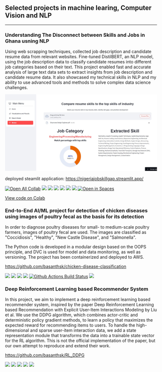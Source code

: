 ## Selected projects in machine learing, Computer Vision and  NLP

---

### Understanding The Disconnect between Skills and Jobs in Ghana usning NLP

Using web scrapping techniques, collected job description and candidate resume data from relevant websites. Fine-tuned DistilBERT, an NLP model, using the job description data to classify candidate resumes into different job categories based on their text. This project enabled fast and accurate analysis of large text data sets to extract insights from job description and candidate resume data. It also showcased my technical skills in NLP and my ability to use advanced tools and methods to solve complex data science challenges.

<img src="images/lagos_jobgap_demo.JPG?raw=true"/>

deployed steamlit application: https://nigeriajobskillgap.streamlit.app/


[![Open All Collab](https://colab.research.google.com/assets/colab-badge.svg)](https://drive.google.com/file/d/1gEfUpITqqETvxJ5Awy2wcHd4qcW7hhTB/view?usp=sharing)
[![](https://img.shields.io/badge/Python-white?logo=Python)](#)
[![](https://img.shields.io/badge/Jupyter-white?logo=Jupyter)](#)
[![](https://img.shields.io/badge/PyTorch-white?logo=pytorch)](#)
[![](https://img.shields.io/badge/Colab-white?logo=googlecolab)](#)
[![](https://img.shields.io/badge/Transformers-Hugging_Face-orange?logo=Huggingface)](#)
[![](https://img.shields.io/badge/Pandas-white?logo=pandas&logoColor=150458)](#)
[![Open in Spaces](https://huggingface.co/datasets/huggingface/badges/raw/main/open-in-hf-spaces-sm.svg)](https://huggingface.co/spaces/omdenalagos/job_skill_cat) 

[View code on Colab](https://drive.google.com/file/d/1gEfUpITqqETvxJ5Awy2wcHd4qcW7hhTB/view?usp=sharing)

### End-to-End AI/ML project for detection of chicken diseases using images of poultry fecal as the basis for its detection

In order to diagnose poultry diseases for small- to medium-scale poultry farmers, images of poultry fecal are used. The images are classified as "Coccidiosis", "Healthy", "New Castle Disease", and "Salmonella".

The Python code is developed in a modular design based on the OOPS principle, and DVC is used for model and data monitoring, as well as versioning. The project has been containerized and deployed to AWS.

https://github.com/basanthsk/chicken-disease-classification


[![](https://img.shields.io/badge/Python-white?logo=Python)](#) 
[![](https://img.shields.io/badge/Jupyter-white?logo=Jupyter)](#)
[![](https://img.shields.io/badge/Keras-white?logo=keras&logoColor=D00000)](#)
[![](https://img.shields.io/badge/DVC-white?logo=dvc&logoColor=13ADC7)](#)
[![Github Actions Build Status](https://img.shields.io/endpoint.svg?url=https%3A%2F%2Factions-badge.atrox.dev%2Fweiji14%2Fdeepbedmap%2Fbadge&style=flat)](https://github.com/basanthsk/chicken-disease-classification/actions)
[![](https://img.shields.io/badge/AWS-white?logo=amazonaws&logoColor=232F3E)](#) 

### Deep Reinforcement Learning based Recommender System 

In this project, we aim to implement a deep reinforcement learning based recommender system, inspired by the paper Deep Reinforcement Learning based Recommendation with Explicit User-Item Interactions Modeling by Liu et al. We use the DDPG algorithm, which combines actor-critic and deterministic policy gradient methods, to learn a policy that maximizes the expected reward for recommending items to users. To handle the high-dimensional and sparse user-item interaction data, we add a state representation module that transforms the data into a trainable state vector for the RL algorithm. This is not the official implementation of the paper, but our own attempt to reproduce and extend their work.

https://github.com/basanthsk/RL_DDPG

[![](https://img.shields.io/badge/Python-white?logo=Python)](#)
[![](https://img.shields.io/badge/Jupyter-white?logo=Jupyter)](#)
[![](https://img.shields.io/badge/PyTorch-white?logo=pytorch)](#)
[![](https://img.shields.io/badge/Colab-white?logo=googlecolab)](#)
[![](https://img.shields.io/badge/Pandas-white?logo=pandas&logoColor=150458)](#)


